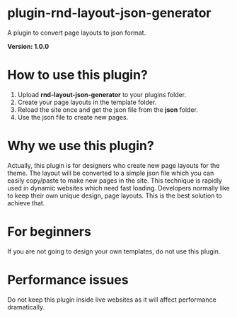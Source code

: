# plugin-rnd-layout-json-generator
A plugin to convert page layouts to json format.

**Version: 1.0.0**

# How to use this plugin?

1. Upload **rnd-layout-json-generator** to your plugins folder.
2. Create your page layouts in the template folder.
3. Reload the site once and get the json file from the **json** folder.
4. Use the json file to create new pages.

# Why we use this plugin?

Actually, this plugin is for designers who create new page layouts for the theme. The layout will be converted to a simple json file which you can easily copy/paste to make new pages in the site. This technique is rapidly used in dynamic websites which need fast loading. Developers normally like to keep their own unique design, page layouts. This is the best solution to achieve that. 

# For beginners

If you are not going to design your own templates, do not use this plugin. 

# Performance issues

Do not keep this plugin inside live websites as it will affect performance dramatically. 
